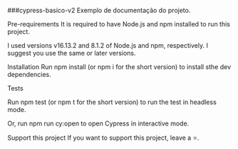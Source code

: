 ###cypress-basico-v2
Exemplo de documentação do projeto.

Pre-requirements
It is required to have Node.js and npm installed to run this project.

I used versions v16.13.2 and 8.1.2 of Node.js and npm, respectively. I suggest you use the same or later versions.

Installation
Run npm install (or npm i for the short version) to install sthe dev dependencies.

Tests

Run npm test (or npm t for the short version) to run the test in headless mode.

Or, run npm run cy:open to open Cypress in interactive mode.

Support this project
If you want to support this project, leave a ⭐.